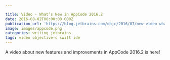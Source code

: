 ```yaml
---

title: Video - What’s New in AppCode 2016.2
date: 2016-08-02T00:00:00.000Z
publication_url: 'https://blog.jetbrains.com/objc/2016/07/new-video-whats-new-in-appcode-2016-2/'
image: images/appcode.png
categories: writing jetbrains
tags: video objective-c swift ide
---
```


A video about new features and improvements in AppCode 2016.2 is here!
